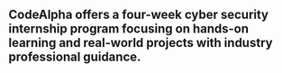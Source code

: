 ## CodeAlpha offers a four-week cyber security  internship program focusing on hands-on learning and real-world projects with industry professional guidance.
